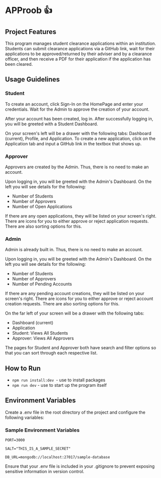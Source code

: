 # APProob 👍

## Project Features

This program manages student clearance applications within an institution. Students can submit clearance applications via a GitHub link, wait for their applications to be approved/returned by their adviser and by a clearance officer, and then receive a PDF for their application if the application has been cleared.

## Usage Guidelines

### Student

To create an account, click Sign-In on the HomePage and enter your credentials. Wait for the Admin to approve the creation of your account.

After your account has been created, log in. After successfully logging in, you will be greeted with a Student Dashboard.

On your screen's left will be a drawer with the following tabs: Dashboard (current), Profile, and Application. To create a new application, click on the Application tab and input a GitHub link in the textbox that shows up.

### Approver

Approvers are created by the Admin. Thus, there is no need to make an account.

Upon logging in, you will be greeted with the Admin's Dashboard. On the left you will see details for the following:

- Number of Students
- Number of Approvers
- Number of Open Applications

If there are any open applications, they will be listed on your screen's right. There are icons for you to either approve or reject application requests. There are also sorting options for this.

### Admin

Admin is already built in. Thus, there is no need to make an account.

Upon logging in, you will be greeted with the Admin's Dashboard. On the left you will see details for the following:

- Number of Students
- Number of Approvers
- Number of Pending Accounts

If there are any pending account creations, they will be listed on your screen's right. There are icons for you to either approve or reject account creation requests. There are also sorting options for this.

On the far left of your screen will be a drawer with the following tabs:

- Dashboard (current)
- Application
- Student: Views All Students
- Approver: Views All Approvers

The pages for Student and Approver both have search and filter options so that you can sort through each respective list.

## How to Run

- `npm run install:dev `- use to install packages
- `npm run dev` - use to start up the program itself

## Environment Variables

Create a .env file in the root directory of the project and configure the following variables:

### Sample Environment Variables

`PORT=3000`

`SALT="THIS_IS_A_SAMPLE_SECRET"`

`DB_URL=mongodb://localhost:27017/sample-database`

Ensure that your .env file is included in your .gitignore to prevent exposing sensitive information in version control.
